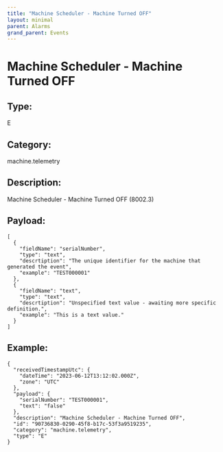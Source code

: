 ```yaml
---
title: "Machine Scheduler - Machine Turned OFF"
layout: minimal
parent: Alarms
grand_parent: Events
---
```


# Machine Scheduler - Machine Turned OFF

## Type:

E

## Category:

machine.telemetry

## Description: 

Machine Scheduler - Machine Turned OFF (8002.3)

## Payload:

```
[
  {
    "fieldName": "serialNumber",
    "type": "text",
    "descrtiption": "The unique identifier for the machine that generated the event",
    "example": "TEST000001"
  },
  {
    "fieldName": "text",
    "type": "text",
    "descrtiption": "Unspecified text value - awaiting more specific definition.",
    "example": "This is a text value."
  }
]
```

## Example:

```
{
  "receivedTimestampUtc": {
    "dateTime": "2023-06-12T13:12:02.000Z",
    "zone": "UTC"
  },
  "payload": {
    "serialNumber": "TEST000001",
    "text": "false"
  },
  "description": "Machine Scheduler - Machine Turned OFF",
  "id": "90736830-0290-45f8-b17c-53f3a9519235",
  "category": "machine.telemetry",
  "type": "E"
}
```
